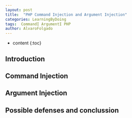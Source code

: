 ```yaml
---
layout: post
title:  "PHP Command Injection and Argument Injection"
categories: LearningByDoing 
tags:  CommandI ArgumentI PHP
author: AlvaroFolgado
---
```


* content
{:toc}


## Introduction

## Command Injection

## Argument Injection

## Possible defenses and conclussion

